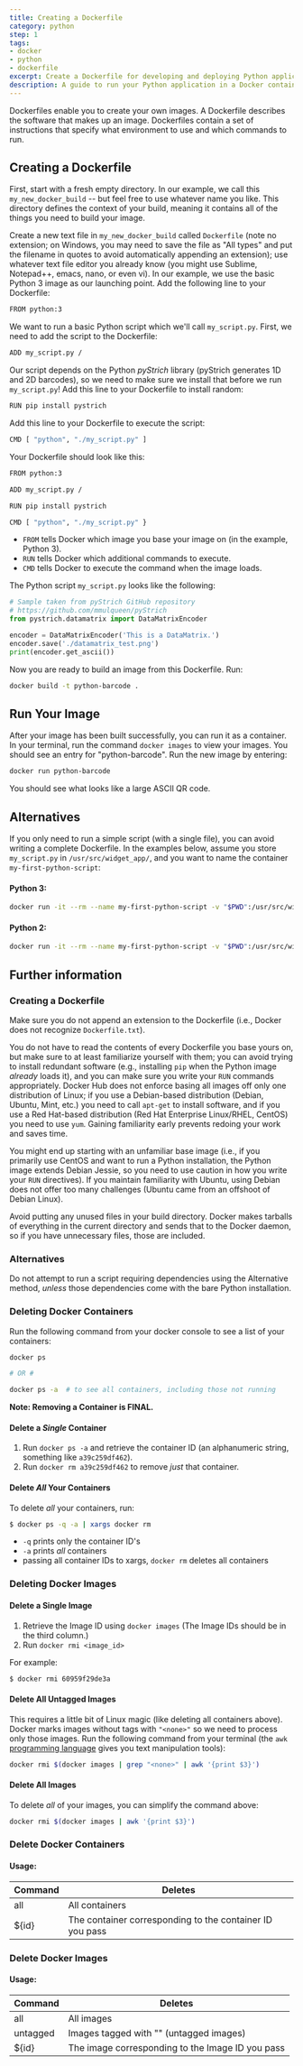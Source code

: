 ```yaml
---
title: Creating a Dockerfile
category: python
step: 1
tags:
- docker
- python
- dockerfile
excerpt: Create a Dockerfile for developing and deploying Python applications.
description: A guide to run your Python application in a Docker container with a Dockerfile and commands to build, run, and manage your Docker images.
---
```


Dockerfiles enable you to create your own images. A Dockerfile describes the software that makes up an image. Dockerfiles contain a set of instructions that specify what environment to use and which commands to run.

## Creating a Dockerfile

First, start with a fresh empty directory. In our example, we call this `my_new_docker_build` -- but feel free to use whatever name you like. This directory defines the context of your build, meaning it contains all of the things you need to build your image.

Create a new text file in `my_new_docker_build` called `Dockerfile` (note no extension; on Windows, you may need to save the file as "All types" and put the filename in quotes to avoid automatically appending an extension); use whatever text file editor you already know (you might use Sublime, Notepad++, emacs, nano, or even vi). In our example, we use the basic Python 3 image as our launching point. Add the following line to your Dockerfile:

```bash
FROM python:3
```

We want to run a basic Python script which we'll call `my_script.py`. First, we need to add the script to the Dockerfile:

 ```bash
 ADD my_script.py /
 ```

Our script depends on the Python *pyStrich* library (pyStrich generates 1D and 2D barcodes), so we need to make sure we install that before we run `my_script.py`! Add this line to your Dockerfile to install random:

```bash
RUN pip install pystrich
```

Add this line to your Dockerfile to execute the script:

```bash
CMD [ "python", "./my_script.py" ]
```

Your Dockerfile should look like this:

```bash
FROM python:3

ADD my_script.py /

RUN pip install pystrich

CMD [ "python", "./my_script.py" }
```

- `FROM` tells Docker which image you base your image on (in the example, Python 3).
- `RUN` tells Docker which additional commands to execute.
- `CMD` tells Docker to execute the command when the image loads.

The Python script `my_script.py` looks like the following:

```python
# Sample taken from pyStrich GitHub repository
# https://github.com/mmulqueen/pyStrich
from pystrich.datamatrix import DataMatrixEncoder

encoder = DataMatrixEncoder('This is a DataMatrix.')
encoder.save('./datamatrix_test.png')
print(encoder.get_ascii())
```

Now you are ready to build an image from this Dockerfile. Run:

```bash
docker build -t python-barcode .
```

## Run Your Image
After your image has been built successfully, you can run it as a container. In your terminal, run the command `docker images` to view your images. You should see an entry for "python-barcode". Run the new image by entering:

```bash
docker run python-barcode
```

You should see what looks like a large ASCII QR code.

## Alternatives
If you only need to run a simple script (with a single file), you can avoid writing a complete Dockerfile. In the examples below, assume you store `my_script.py` in `/usr/src/widget_app/`, and you want to name the container `my-first-python-script`:

#### Python 3:
```bash
docker run -it --rm --name my-first-python-script -v "$PWD":/usr/src/widget_app python:3 python my_script.py
```

#### Python 2:
```bash
docker run -it --rm --name my-first-python-script -v "$PWD":/usr/src/widget_app python:2 python my_script.py
```

## Further information

### Creating a Dockerfile
Make sure you do not append an extension to the Dockerfile (i.e., Docker does not recognize `Dockerfile.txt`).

You do not have to read the contents of every Dockerfile you base yours on, but make sure to at least familiarize yourself with them; you can avoid trying to install redundant software (e.g., installing `pip` when the Python image *already* loads it), and you can make sure you write your `RUN` commands appropriately. Docker Hub does not enforce basing all images off only one distribution of Linux; if you use a Debian-based distribution (Debian, Ubuntu, Mint, etc.) you need to call `apt-get` to install software, and if you use a Red Hat-based distribution (Red Hat Enterprise Linux/RHEL, CentOS) you need to use `yum`. Gaining familiarity early prevents redoing your work and saves time.

You might end up starting with an unfamiliar base image (i.e., if you primarily use CentOS and want to run a Python installation, the Python image extends Debian Jessie, so you need to use caution in how you write your `RUN` directives). If you maintain familiarity with Ubuntu, using Debian does not offer too many challenges (Ubuntu came from an offshoot of Debian Linux).

Avoid putting any unused files in your build directory. Docker makes tarballs of everything in the current directory and sends that to the Docker daemon, so if you have unnecessary files, those are included.

### Alternatives
Do not attempt to run a script requiring dependencies using the Alternative method, *unless* those dependencies come with the bare Python installation.

### Deleting Docker Containers
Run the following command from your docker console to see a list of your containers:

```bash
docker ps

# OR #

docker ps -a  # to see all containers, including those not running
```

**Note: Removing a Container is FINAL.**

#### Delete a *Single* Container

1. Run `docker ps -a` and retrieve the container ID (an alphanumeric string, something like `a39c259df462`).
2. Run `docker rm a39c259df462` to remove *just* that container.

#### Delete *All* Your Containers

To delete *all* your containers, run:

```bash
$ docker ps -q -a | xargs docker rm
```

- `-q` prints only the container ID's
- `-a` prints *all* containers
- passing all container IDs to xargs, `docker rm` deletes all containers

### Deleting Docker Images

#### Delete a Single Image

1. Retrieve the Image ID using `docker images` (The Image IDs should be in the third column.)
2. Run `docker rmi <image_id>`

For example:

```bash
$ docker rmi 60959f29de3a
```

#### Delete All Untagged Images

This requires a little bit of Linux magic (like deleting all containers above). Docker marks images without tags with `"<none>"` so we need to process only those images. Run the following command from your terminal (the `awk` [programming language](https://en.wikipedia.org/wiki/AWK) gives you text manipulation tools):

```bash
docker rmi $(docker images | grep "<none>" | awk '{print $3}')
```

#### Delete All Images
To delete *all* of your images, you can simplify the command above:

```bash
docker rmi $(docker images | awk '{print $3}')
```

### Delete Docker Containers

#### Usage:

|  Command  |                    Deletes                       |
|-----------|--------------------------------------------------|
| all       | All containers                                       |
| ${id}     | The container corresponding to the container ID you pass |


### Delete Docker Images

#### Usage:

|  Command  |                    Deletes                       |
|-----------|--------------------------------------------------|
| all       | All images                                       |
| untagged  | Images tagged with "<none>" (untagged images)    |
| ${id}     | The image corresponding to the Image ID you pass |

